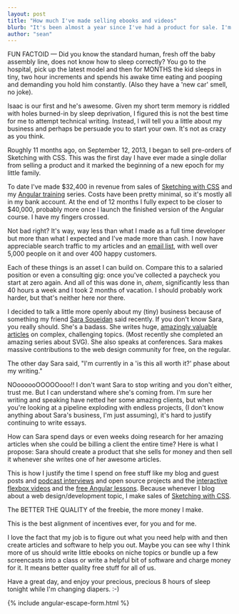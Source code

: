 ```yaml
---
layout: post
title: "How much I've made selling ebooks and videos"
blurb: "It's been almost a year since I've had a product for sale. I'm making money. It's pretty great."
author: "sean"
---
```


FUN FACTOID &mdash;  Did you know the standard human, fresh off the baby assembly line, does not know how to sleep correctly? You go to the hospital, pick up the latest model and then for MONTHS the kid sleeps in tiny, two hour increments and spends his awake time eating and pooping and demanding you hold him constantly. (Also they have a 'new car' smell, no joke).

Isaac is our first and he's awesome. Given my short term memory is riddled with holes burned-in by sleep deprivation, I figured this is not the best time for me to attempt technical writing. Instead, l will tell you a little about my business and perhaps be persuade you to start your own. It's not as crazy as you think.

Roughly 11 months ago, on September 12, 2013, I began to sell pre-orders of Sketching with CSS. This was the first day I have ever made a single dollar from selling a product and it marked the beginning of a new epoch for my little family.

To date I've made $32,400 in revenue from sales of [Sketching with CSS](http://www.sketchingwithcss.com/) and my [Angular training](http://training.planningforaliens.com/angular/) series. Costs have been pretty minimal, so it's mostly all in my bank account. At the end of 12 months I fully expect to be closer to $40,000, probably more once I launch the finished version of the Angular course. I have my fingers crossed.

Not bad right? It's way, way less than what I made as a full time developer but more than what I expected and I've made more than cash. I now have appreciable search traffic to my articles and an [email list](http://www.planningforaliens.com/the-invasion/), with well over 5,000 people on it and over 400 happy customers.

Each of these things is an asset I can build on. Compare this to a salaried position or even a consulting gig: once you've collected a paycheck you start at zero again. And all of this was done in, *ahem*, significantly less than 40 hours a week and I took 2 months of vacation. I should probably work harder, but that's neither here nor there.

I decided to talk a little more openly about my (tiny) business because of something my friend [Sara Soueidan](https://twitter.com/SaraSoueidan) said recently. If you don't know Sara, you really should. She's a badass. She writes huge, [amazingly valuable articles](http://sarasoueidan.com/articles)  on complex, challenging topics. (Most recently she completed an amazing series about SVG). She also speaks at conferences. Sara makes massive contributions to the web design community for free, on the regular.

The other day Sara said, "I'm currently in a 'is this all worth it?' phase about my writing."

NOoooooOOOOOooo!! I don't want Sara to stop writing and you don't either, trust me. But I can understand where she's coming from. I'm sure her writing and speaking have netted her some amazing clients, but when you're looking at a pipeline exploding with endless projects, (I don't know anything about Sara's business, I'm just assuming), it's hard to justify continuing to write essays.

How can Sara spend days or even weeks doing research for her amazing articles when she could be billing a client the entire time? Here is what I propose: Sara should create a product that she sells for money and then sell it whenever she writes one of her awesome articles. 

This is how I justify the time I spend on free stuff like my blog and guest posts and [podcast interviews](http://productpeople.tv/2014/06/19/ep56-sean/) and open source projects and the [interactive flexbox videos](http://www.sketchingwithcss.com/flexbox-tutorial/) and the [free Angular lessons](http://training.planningforaliens.com/angular/). Because whenever I blog about a web design/development topic, I make sales of [Sketching with CSS](http://www.sketchingwithcss.com/).

The BETTER THE QUALITY of the freebie, the more money I make.

This is the best alignment of incentives ever, for you and for me.

I love the fact that my job is to figure out what you need help with and then create articles and software to help you out. Maybe you can see why I think more of us should write little ebooks on niche topics or bundle up a few screencasts into a class or write a helpful bit of software and charge money for it. It means better quality free stuff for all of us.

Have a great day, and enjoy your precious, precious 8 hours of sleep tonight while I'm changing diapers. :-)

{% include angular-escape-form.html %}
